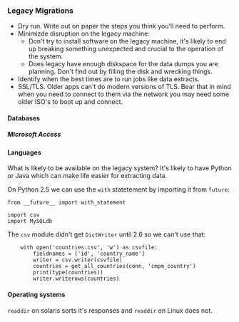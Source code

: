 ### Legacy Migrations

- Dry run. Write out on paper the steps you think you'll need to perform.
- Minimizde disruption on the legacy machine:
  - Don't try to install software on the legacy machine, it's likely to end up breaking something unexpected and crucial to the operation of the system.
  - Does legacy have enough diskspace for the data dumps you are planning. Don't find out by filling the disk and wrecking things.
- Identify when the best times are to run jobs like data extracts.
- SSL/TLS. Older apps can't do modern versions of TLS. Bear that in mind when you need to connect to them via the network you may need some older ISO's to boot up and connect.

#### Databases

##### Microsoft Access

#### Languages
What is likely to be available on the legacy system? It's likely to have Python or Java which can make life easier for extracting data.

On Python 2.5 we can use the `with` statetement by importing it from `future`:

```
from __future__ import with_statement

import csv
import MySQLdb
```

The `csv` module didn't get `DictWriter` until 2.6 so we can't use that:


```
    with open('countries.csv', 'w') as csvfile:
        fieldnames = ['id', 'country_name']
        writer = csv.writer(csvfile)
        countries = get_all_countries(conn, 'cmpm_country')
        print(type(countries))
        writer.writerows(countries)
```


#### Operating systems
`readdir` on solaris sorts it's responses and `readdir` on Linux does not.
